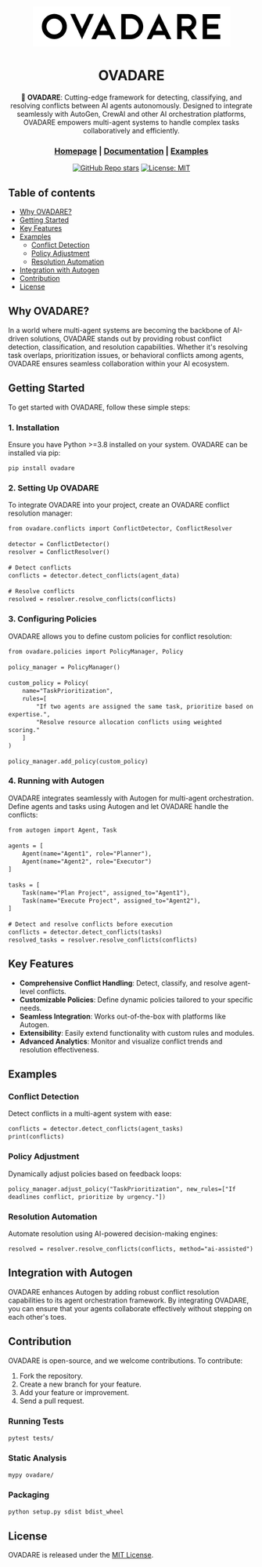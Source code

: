 <div align="center">

![Logo of OVADARE](./docs/ovadare_logo.png)

# **OVADARE**

🤖 **OVADARE**: Cutting-edge framework for detecting, classifying, and resolving conflicts between AI agents autonomously. Designed to integrate seamlessly with AutoGen, CrewAI and other AI orchestration platforms, OVADARE empowers multi-agent systems to handle complex tasks collaboratively and efficiently.

<h3>

[Homepage](https://www.ovadare.com/) | [Documentation](#) | [Examples](https://github.com/ovadare/ovadare-examples)

</h3>

[![GitHub Repo stars](https://img.shields.io/github/stars/nospecs/ovadare)](https://github.com/nospecs/ovadare)
[![License: MIT](https://img.shields.io/badge/License-MIT-green.svg)](https://opensource.org/licenses/MIT)
</div>

## Table of contents

- [Why OVADARE?](#why-ovadare)
- [Getting Started](#getting-started)
- [Key Features](#key-features)
- [Examples](#examples)
  - [Conflict Detection](#conflict-detection)
  - [Policy Adjustment](#policy-adjustment)
  - [Resolution Automation](#resolution-automation)
- [Integration with Autogen](#integration-with-autogen)
- [Contribution](#contribution)
- [License](#license)

## Why OVADARE?

In a world where multi-agent systems are becoming the backbone of AI-driven solutions, OVADARE stands out by providing robust conflict detection, classification, and resolution capabilities. Whether it's resolving task overlaps, prioritization issues, or behavioral conflicts among agents, OVADARE ensures seamless collaboration within your AI ecosystem.

## Getting Started

To get started with OVADARE, follow these simple steps:

### 1. Installation

Ensure you have Python >=3.8 installed on your system. OVADARE can be installed via pip:

```
pip install ovadare
```

### 2. Setting Up OVADARE

To integrate OVADARE into your project, create an OVADARE conflict resolution manager:

```
from ovadare.conflicts import ConflictDetector, ConflictResolver

detector = ConflictDetector()
resolver = ConflictResolver()

# Detect conflicts
conflicts = detector.detect_conflicts(agent_data)

# Resolve conflicts
resolved = resolver.resolve_conflicts(conflicts)
```

### 3. Configuring Policies

OVADARE allows you to define custom policies for conflict resolution:

```
from ovadare.policies import PolicyManager, Policy

policy_manager = PolicyManager()

custom_policy = Policy(
    name="TaskPrioritization",
    rules=[
        "If two agents are assigned the same task, prioritize based on expertise.",
        "Resolve resource allocation conflicts using weighted scoring."
    ]
)

policy_manager.add_policy(custom_policy)
```

### 4. Running with Autogen

OVADARE integrates seamlessly with Autogen for multi-agent orchestration. Define agents and tasks using Autogen and let OVADARE handle the conflicts:

```
from autogen import Agent, Task

agents = [
    Agent(name="Agent1", role="Planner"),
    Agent(name="Agent2", role="Executor")
]

tasks = [
    Task(name="Plan Project", assigned_to="Agent1"),
    Task(name="Execute Project", assigned_to="Agent2"),
]

# Detect and resolve conflicts before execution
conflicts = detector.detect_conflicts(tasks)
resolved_tasks = resolver.resolve_conflicts(conflicts)
```

## Key Features

- **Comprehensive Conflict Handling**: Detect, classify, and resolve agent-level conflicts.
- **Customizable Policies**: Define dynamic policies tailored to your specific needs.
- **Seamless Integration**: Works out-of-the-box with platforms like Autogen.
- **Extensibility**: Easily extend functionality with custom rules and modules.
- **Advanced Analytics**: Monitor and visualize conflict trends and resolution effectiveness.

## Examples

### Conflict Detection

Detect conflicts in a multi-agent system with ease:

```
conflicts = detector.detect_conflicts(agent_tasks)
print(conflicts)
```

### Policy Adjustment

Dynamically adjust policies based on feedback loops:

```
policy_manager.adjust_policy("TaskPrioritization", new_rules=["If deadlines conflict, prioritize by urgency."])
```

### Resolution Automation

Automate resolution using AI-powered decision-making engines:

```
resolved = resolver.resolve_conflicts(conflicts, method="ai-assisted")
```

## Integration with Autogen

OVADARE enhances Autogen by adding robust conflict resolution capabilities to its agent orchestration framework. By integrating OVADARE, you can ensure that your agents collaborate effectively without stepping on each other's toes.

## Contribution

OVADARE is open-source, and we welcome contributions. To contribute:

1. Fork the repository.
2. Create a new branch for your feature.
3. Add your feature or improvement.
4. Send a pull request.

### Running Tests

```
pytest tests/
```

### Static Analysis

```
mypy ovadare/
```

### Packaging

```
python setup.py sdist bdist_wheel
```

## License

OVADARE is released under the [MIT License](https://github.com/ovadare/ovadare/blob/main/LICENSE).
